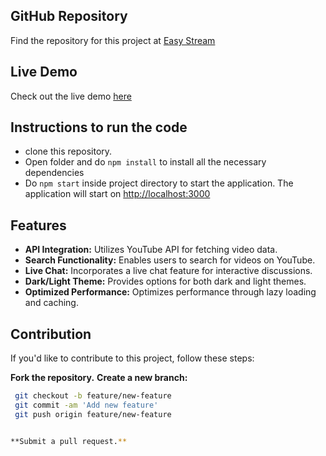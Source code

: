 ## GitHub Repository

Find the repository for this project at [Easy Stream](https://github.com/kumar-luv/Youtube-clone)

## Live Demo

Check out the live demo [here](https://video-streaming-app-beryl.vercel.app/)


## Instructions to run the code

- clone this repository.
- Open folder and do `npm install` to install all the necessary dependencies
- Do `npm start`  inside project directory to start the application. The application will start on [http://localhost:3000](http://localhost:3000)


## Features
 - **API Integration:** Utilizes YouTube API for fetching video data.
- **Search Functionality:** Enables users to search for videos on YouTube.
- **Live Chat:** Incorporates a live chat feature for interactive discussions.
- **Dark/Light Theme:** Provides options for both dark and light themes.
- **Optimized Performance:** Optimizes performance through lazy loading and caching.


## Contribution

If you'd like to contribute to this project, follow these steps:

 **Fork the repository.**
    **Create a new branch:**

   ```bash
    git checkout -b feature/new-feature
    git commit -am 'Add new feature'
    git push origin feature/new-feature


  **Submit a pull request.**